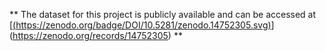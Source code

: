 ** The dataset for this project is publicly available and can be accessed at [[(https://zenodo.org/badge/DOI/10.5281/zenodo.14752305.svg)](https://doi.org/10.5281/zenodo.14752305)](https://zenodo.org/records/14752305)
**
